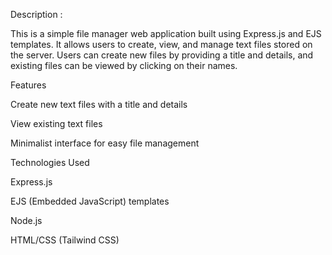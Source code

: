 Description :

This is a simple file manager web application built using Express.js and EJS templates. It allows users to create, view, and manage text files stored on the server. Users can create new files by providing a title and details, and existing files can be viewed by clicking on their names.

Features

Create new text files with a title and details

View existing text files

Minimalist interface for easy file management

Technologies Used

Express.js

EJS (Embedded JavaScript) templates

Node.js

HTML/CSS (Tailwind CSS)
